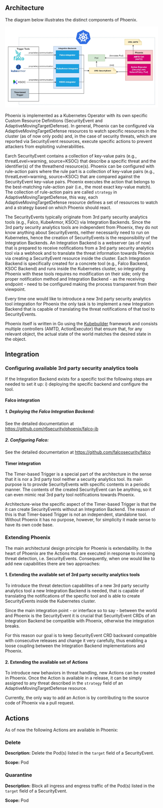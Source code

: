 ## Architecture

The diagram below illustrates the distinct components of Phoenix.

![Phoenix Architecture](img/architecture.jpg)

Phoenix is implemented as a Kubernetes Operator with its own specific Custom Resource Definitions (SecurityEvent and AdaptiveMovingTargetDefense). In general, Phoenix can be configured via AdaptiveMovingTargetDefense resources to watch specific resources in the cluster (as of now only pods) and, in the case of security threats, which are reported via SecurityEvent resources, execute specific actions to prevent attackers from exploiting vulnerabilities.

Earch SecurityEvent contains a collection of key-value pairs (e.g., threatLevel=warning, source=KSOC) that describe a specific threat and the identifier(s) of the threathend resource(s).
Phoenix can be configured with rule-action pairs where the rule part is a collection of key-value pairs (e.g., threatLevel=warning, source=KSOC) that are compared against the SecurityEvent key-value pairs. Phoenix executes the action that belongs to the best-matching rule-action pair (i.e., the most exact key-value match).
The collection of rule-action pairs are called `strategy` in AdaptiveMovingTargetDefense, this way, each AdaptiveMovingTargetDefense resource defines a set of resources to watch and a strategy based on which Phoenix should react.

The SecurityEvents typically originate from 3rd party security analytics tools (e.g., Falco, KubeArmor, KSOC) via Integration Backends. Since the 3rd party security analytics tools are independent from Phoenix, they do not know anything about SecurityEvents, neither necessarily need to run on Kubernetes, hence the creation of SecurityEvents is the responsibility of the Integration Backends. 
An Integration Backend is a webserver (as of now) that is prepared to receive notifications from a 3rd party security analytics tool via a webhook and to translate the threat information towards Phoenix via creating a SecurityEvent resource inside the cluster.
Each Integration Backend is specifically created for a concrete tool (e.g., Falco Backend, KSOC Backend) and runs inside the Kubernetes cluster, so integrating Phoenix with these tools requires no modification on their side; only the proper notification method and Integration Backend - as the receiving endpoint - need to be configured making the process transparent from their viewpoint.

Every time one would like to introduce a new 3rd party security analytics tool integration for Phoenix the only task is to implement a new Integration Backend that is capable of translating the threat notifications of that tool to SecurityEvents.

Phoenix itself is written in Go using the [Kubebuilder](https://book.kubebuilder.io/) framework and consists multiple controllers (AMTD, ActionExecutor) that ensure that, for any relevant object, the actual state of the world matches the desired state in the object. 

## Integration

### Configuring available 3rd party security analytics tools

If the Integration Backend exists for a specific tool the following steps are needed to set it up: i) deploying the specific backend and configure the tool.

#### Falco integration

##### 1. Deploying the Falco Integration Backend:

See the detailed documentation at https://github.com/r6security/phoenix/falco-ib

##### 2. Configuring Falco:

See the detailed documentation at https://github.com/falcosecurity/falco

#### Timer integration

The Timer-based Trigger is a special part of the architecture in the sense that it is nor a 3rd party tool neither a security analytics tool. Its main purpose is to provide SecurityEvents with specific contents in a periodic manner. 
The contents of the created SecurityEvent can be anything, so it can even mimic real 3rd party tool notifications towards Phoenix. 

Architecture-wise the specific aspect of the Timer-based Trigger is that the it can create SecurityEvents without an Integration Backend. The reason of this is that Timer-based Trigger is not an independent, standalone tool. Without Phoenix it has no purpose, however, for simplicity it made sense to have its own code base.

### Extending Phoenix 

The main architectural design principle for Phoenix is extendability. In the heart of Phoenix are the Actions that are executed in response to incoming threat detection, i.e. SecurityEvents. Consequently, when one would like to add new capabilities there are two approaches: 

#### 1. Extending the available set of 3rd party security analytics tools

To introduce the threat detection capabilites of a new 3rd party security analytics tool a new Integration Backend is needed, that is capable of translating the notifications of the specific tool and is able to create SecurityEvents inside the Kubernetes cluster.

Since the main integration point - or interface so to say - between the world and Phoenix is the SecurityEvent it is crucial that SecurityEvent CRDs of an Integration Backend be compatible with Phoenix, otherwise the integration breaks.

For this reason our goal is to keep SecurityEvent CRD backward compatible with consecutive releases and change it very carefully, thus enabling a loose coupling between the Integration Backend implementations and Phoenix.

#### 2. Extending the available set of Actions 

To introduce new behaviors in threat handling, new Actions can be created in Phoenix. Once the Action is available in a release, it can be simply assigned to any threat described in the `strategy` field of an AdaptiveMovingTargetDefense resource.

Currently, the only way to add an Action is by contributing to the source code of Phoenix via a pull request.

## Actions

As of now the following Actions are available in Phoenix:

### Delete

**Description:** Delete the Pod(s) listed in the `target` field of a SecurityEvent.

**Scope:** Pod

### Quarantine

**Description:** Block all ingress and engress traffic of the Pod(s) listed in the `target` field of a SecurityEvent.

**Scope:** Pod
